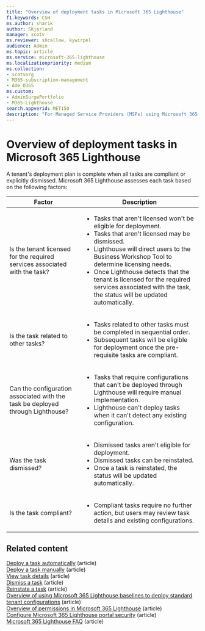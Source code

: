 ```yaml
---
title: "Overview of deployment tasks in Microsoft 365 Lighthouse"
f1.keywords: CSH
ms.author: sharik
author: SKjerland
manager: scotv
ms.reviewer: shcallaw, kywirpel
audience: Admin
ms.topic: article
ms.service: microsoft-365-lighthouse
ms.localizationpriority: medium
ms.collection:
- scotvorg
- M365-subscription-management
- Adm_O365
ms.custom:
- AdminSurgePortfolio
- M365-Lighthouse                         
search.appverid: MET150
description: "For Managed Service Providers (MSPs) using Microsoft 365 Lighthouse, learn about more about deployment tasks."
---
```


# Overview of deployment tasks in Microsoft 365 Lighthouse

A tenant's deployment plan is complete when all tasks are compliant or explicitly dismissed. Microsoft 365 Lighthouse assesses each task based on the following factors: 

|Factor  |Description  |
|---------|---------|
|Is the tenant licensed for the required services associated with the task?    |  <ul><li>Tasks that aren't licensed won't be eligible for deployment.</li><li>Tasks that aren't licensed may be dismissed.</li><li>Lighthouse will direct users to the Business Workshop Tool to determine licensing needs.</li><li>Once Lighthouse detects that the tenant is licensed for the required services associated with the task, the status will be updated automatically.</li></ul>       |
|Is the task related to other tasks?     |  <ul><li>Tasks related to other tasks must be completed in sequential order.</li><li>Subsequent tasks will be eligible for deployment once the pre-requisite tasks are compliant.</li></ul>   |
|Can the configuration associated with the task be deployed through Lighthouse?     | <ul><li>Tasks that require configurations that can't be deployed through Lighthouse will require manual implementation.</li><li>Lighthouse can't deploy tasks when it can't detect any existing configuration.</li></ul>            |
|Was the task dismissed?     |  <ul><li>Dismissed tasks aren't eligible for deployment.</li><li>Dismissed tasks can be reinstated.</li><li>Once a task is reinstated, the status will be updated automatically.</li></ul>       |
|Is the task compliant?      |  <ul><li>Compliant tasks require no further action, but users may review task details and existing configurations.</li></ul>      |

## Related content

[Deploy a task automatically](m365-lighthouse-deploy-task-automatically.md) (article)\
[Deploy a task manually](m365-lighthouse-deploy-task-manually.md) (article)\
[View task details](m365-lighthouse-view-task-details.md) (article)\
[Dismiss a task](m365-lighthouse-dismiss-task.md) (article)\
[Reinstate a task](m365-lighthouse-reinstate-task.md) (article)\
[Overview of using Microsoft 365 Lighthouse baselines to deploy standard tenant configurations](m365-lighthouse-deploy-standard-tenant-configurations-overview.md) (article)\
[Overview of permissions in Microsoft 365 Lighthouse](m365-lighthouse-overview-of-permissions.md) (article)\
[Configure Microsoft 365 Lighthouse portal security](m365-lighthouse-configure-portal-security.md) (article)\
[Microsoft 365 Lighthouse FAQ](m365-lighthouse-faq.yml) (article)
